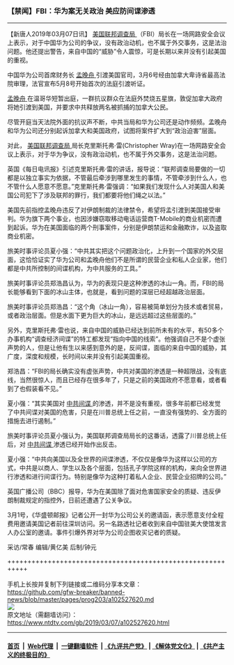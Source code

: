 ### 【禁闻】FBI：华为案无关政治 美应防间谍渗透
------------------------

<div class="post_content" itemprop="articleBody">
 <p>
  【新唐人2019年03月07日讯】
  <a href="https://www.ntdtv.com/gb/美国联邦调查局.htm">
   美国联邦调查局
  </a>
  （FBI）局长在一场网路安全会议上表示，对于中国华为公司的争议，没有政治动机，也不属于外交事务，这是法治问题。他还提出警告，来自中国的“威胁”令人震惊，可是长期以来并没有引起美国的重视。
 </p>
 <p>
  中国华为公司首席财务长
  <a href="https://www.ntdtv.com/gb/孟晚舟.htm">
   孟晚舟
  </a>
  引渡美国官司，3月6号经由加拿大卑诗省最高法院审理，法官宣布5月8号开始首次的法庭引渡听证。
 </p>
 <p>
  <a href="https://www.ntdtv.com/gb/孟晚舟.htm">
   孟晚舟
  </a>
  在温哥华短暂出庭，一群抗议群众在法庭外焚烧五星旗，敦促加拿大政府将她引渡到美国，并要求中共释放两名被抓捕的加拿大公民。
 </p>
 <p>
  尽管开庭当天法院外面的抗议声不断，中共当局和华为公司还是动作频频。孟晚舟和华为公司还分别起诉加拿大和美国政府，试图将案件扩大到“政治迫害”层面。
 </p>
 <p>
  对此，
  <a href="https://www.ntdtv.com/gb/美国联邦调查局.htm">
   美国联邦调查局
  </a>
  局长克里斯托弗·雷(Christopher Wray)在一场网路安全会议上表示，对于华为争议，没有政治动机，也不属于外交事务，这是法治问题。
 </p>
 <p>
  英国《每日电讯报》引述克里斯托弗·雷的讲话，报导说：“联邦调查局要做的一切都是以独立事实为依据，不管最后牵涉到哪里发生的事情，不管牵涉到什么人，也不管什么人愿意不愿意。”克里斯托弗·雷强调：“如果我们发现什么人对美国人和美国公司犯下了涉及联邦的罪行，我们都要将他们绳之以法。”
 </p>
 <p>
  美国先前指控孟晚舟违反了对伊朗制裁的法律禁令，希望将孟引渡到美国接受审判。华为旗下两个事业，也因涉嫌窃取移动电话运营商T-Mobile的商业机密而遭到起诉。华为在美国面临的两个刑事案件，分别是伊朗禁运和金融欺诈，以及盗取商业机密。
 </p>
 <p>
  旅美时事评论员夏小强：“中共其实把这个问题政治化，上升到一个国家的外交层面，这恰恰证实了华为公司和孟晚舟他们不是所谓的民营企业和私人企业家，他们都是中共所控制的间谍机构，为中共服务的工具。”
 </p>
 <p>
  旅美时事评论员郑浩昌认为，华为的表现只是这种渗透的冰山一角。而，FBI的局长能够看到下面的冰山主体，也就是，看到问题的深层已经超越政治层面。
 </p>
 <p>
  旅美时事评论员郑浩昌：“这个角（冰山一角），容易被简单划分为技术或者贸易，或者政治层面。但是水面下更为巨大的冰山，是远远超过这些层面的。”
 </p>
 <p>
  另外，克里斯托弗·雷也说，来自中国的威胁已经达到前所未有的水平，有50多个办事机构“调查经济间谍”的特工都发现“指向中国的线索”。他强调自己不是个虚张声势的人，但是让他有生以来感到意外的是，反间谍，面临的来自中国的威胁，其广度，深度和规模，长时间以来并没有引起美国重视。
 </p>
 <p>
  郑浩昌：“FBI的局长确实没有虚张声势，中共对美国的渗透是一种超限战，没有底线，当然很惊人，而且已经存在很多年了，只是之前的美国政府不愿意看，或者看到了也假装看不见。”
 </p>
 <p>
  夏小强：“其实美国对
  <a href="https://www.ntdtv.com/gb/中共间谍.htm">
   中共间谍
  </a>
  的渗透，并不是没有重视，很多年前都已经发觉了中共间谍对美国的危害，只是在川普总统上任之前，一直没有强势的、全方面的措施去进行遏制。”
 </p>
 <p>
  旅美时事评论员夏小强认为，美国联邦调查局局长的这番话，透露了川普总统上任后，对
  <a href="https://www.ntdtv.com/gb/中共间谍.htm">
   中共间谍
  </a>
  渗透已经开始作出反击。
 </p>
 <p>
  夏小强：“中共向美国以及全世界的间谍渗透，不仅仅是像华为这样以公司的方式，中共是以商人、学生以及各个层面，包括孔子学院这样的机构，来向全世界进行渗透和进行间谍行为。特别是像华为这种打着私人企业、民营企业招牌的公司。”
 </p>
 <p>
  英国广播公司（BBC）报导，华为在美国除了面对危害国家安全的质疑、违反伊朗制裁规定的指控外，日前还遭遇了公关争议。
 </p>
 <p>
  3月1号，《华盛顿邮报》记者公开一封华为公司公关的邀请函，表示愿意支付全程费用邀请美国记者前往深圳访问。另一名路透社记者收到来自中国驻美大使馆发言人办公室的邀请。事件引爆外界对华为公司企图收买记者的质疑。
 </p>
 <p>
  采访/常春 编辑/黄亿美 后制/钟元
 </p>
 <p>
 </p>
 <div class="single_ad">
 </div>
</div>

+++++++++++++++++++++++++++++++++++++++++++++++++++++++++++<br/><br/>
手机上长按并复制下列链接或二维码分享本文章：<br/>
https://github.com/gfw-breaker/banned-news/blob/master/pages/prog203/a102527620.md <br/>
<a href='https://github.com/gfw-breaker/banned-news/blob/master/pages/prog203/a102527620.md'><img src='https://github.com/gfw-breaker/banned-news/blob/master/pages/prog203/a102527620.md.png'/></a> <br/>
原文地址（需翻墙访问）：https://www.ntdtv.com/gb/2019/03/07/a102527620.html


------------------------
#### [首页](https://github.com/gfw-breaker/banned-news/blob/master/README.md) &nbsp;|&nbsp; [Web代理](https://github.com/labour-camp/helloworld) &nbsp;|&nbsp; [一键翻墙软件](https://github.com/gfw-breaker/nogfw/blob/master/README.md) &nbsp;| [《九评共产党》](https://github.com/gfw-breaker/9ping.md/blob/master/README.md#九评之一评共产党是什么) | [《解体党文化》](https://github.com/gfw-breaker/jtdwh.md/blob/master/README.md) | [《共产主义的终极目的》](https://github.com/gfw-breaker/gczydzjmd.md/blob/master/README.md)


